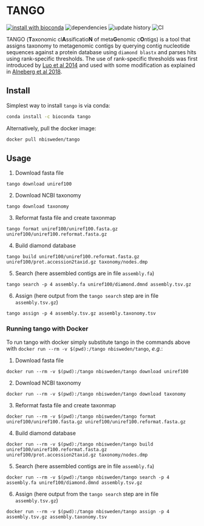# TANGO
[![install with bioconda](https://img.shields.io/badge/install%20with-bioconda-brightgreen.svg?style=flat-square)](http://bioconda.github.io/recipes/tango/README.html) ![dependencies](https://img.shields.io/conda/pn/bioconda/tango.svg) ![update history](https://img.shields.io/github/last-commit/johnne/tango/master.svg) ![CI](https://github.com/NBISweden/tango/workflows/CI/badge.svg?branch=master)

TANGO (**T**axonomic cl**A**ssificatio**N** of meta**G**enomic c**O**ntigs)
is a tool that assigns taxonomy to metagenomic contigs by querying contig
nucleotide sequences against a protein database using `diamond blastx`
and parses hits using rank-specific thresholds. The use of rank-specific
 thresholds was first introduced by [Luo et al 2014](https://academic.oup.com/nar/article/42/8/e73/1076763)
 and used with some modification as explained in [Alneberg et al 2018](https://www.nature.com/articles/sdata2018146).

## Install
Simplest way to install `tango` is via conda:
```bash
conda install -c bioconda tango
```

Alternatively, pull the docker image:
```bash
docker pull nbisweden/tango
```

## Usage

1. Download fasta file
```
tango download uniref100
```

2. Download NCBI taxonomy
```
tango download taxonomy
```

3. Reformat fasta file and create taxonmap
```
tango format uniref100/uniref100.fasta.gz uniref100/uniref100.reformat.fasta.gz
```

4. Build diamond database
```
tango build uniref100/uniref100.reformat.fasta.gz uniref100/prot.accession2taxid.gz taxonomy/nodes.dmp
```

5. Search (here assembled contigs are in file `assembly.fa`)
```
tango search -p 4 assembly.fa uniref100/diamond.dmnd assembly.tsv.gz
```

6. Assign (here output from the `tango search` step are in file `assembly.tsv.gz`)
```
tango assign -p 4 assembly.tsv.gz assembly.taxonomy.tsv
```

### Running tango with Docker

To run tango with docker simply substitute tango in the commands above with
`docker run --rm -v $(pwd):/tango nbisweden/tango`, _e.g._:

1. Download fasta file 
```
docker run --rm -v $(pwd):/tango nbisweden/tango download uniref100
```

2. Download NCBI taxonomy
```
docker run --rm -v $(pwd):/tango nbisweden/tango download taxonomy
```

3. Reformat fasta file and create taxonmap
```
docker run --rm -v $(pwd):/tango nbisweden/tango format uniref100/uniref100.fasta.gz uniref100/uniref100.reformat.fasta.gz
```

4. Build diamond database
```
docker run --rm -v $(pwd):/tango nbisweden/tango build uniref100/uniref100.reformat.fasta.gz uniref100/prot.accession2taxid.gz taxonomy/nodes.dmp
```

5. Search (here assembled contigs are in file `assembly.fa`)
```
docker run --rm -v $(pwd):/tango nbisweden/tango search -p 4 assembly.fa uniref100/diamond.dmnd assembly.tsv.gz
```

6. Assign (here output from the `tango search` step are in file `assembly.tsv.gz`)
```
docker run --rm -v $(pwd):/tango nbisweden/tango assign -p 4 assembly.tsv.gz assembly.taxonomy.tsv
```
